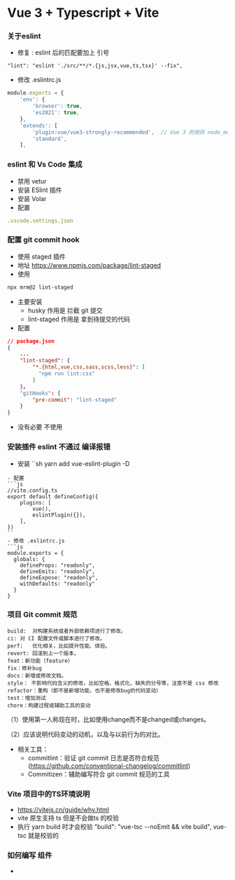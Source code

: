 # Vue 3 + Typescript + Vite
### 关于eslint 
- 修复 : eslint 后的匹配要加上 引号
```
"lint": "eslint './src/**/*.{js,jsx,vue,ts,tsx}' --fix",   
```
- 修改 .eslintrc.js
```js
module.exports = {
    'env': {
        'browser': true,
        'es2021': true,
    },
    'extends': [
        'plugin:vue/vue3-strongly-recommended',  // Vue 3 的规则 node_modules/eslint-plugin-vue/lib/configs/vue3-strongly-recommended.js
        'standard',
    ],
```
### eslint 和 Vs Code 集成
- 禁用 vetur
- 安装 ESlint 插件
- 安装 Volar
- 配置
```js
.vscode.settings.json
```

### 配置  git commit hook

- 使用 staged 插件
- 地址 https://www.npmjs.com/package/lint-staged
- 使用
```sh
npx mrm@2 lint-staged
```
- 主要安装 
    - husky 作用是 拦截 git 提交
    - lint-staged  作用是 拿到待提交的代码
- 配置
```json
// package.json
{
    ...
    "lint-staged": {
        "*.{html,vue,css,sass,scss,less}": [
          "npm run lint:css"
        ]
    }，
    "gitHooks": {
        "pre-commit": "lint-staged"
    }
}

```
- 没有必要 不使用 

### 安装插件 eslint 不通过  编译报错

- 安装
``sh
yarn add vue-eslint-plugin -D
```
- 配置
```js
//vite.config.ts
export default defineConfig({
    plugins: [
        vue(),
        eslintPlugin({}),
    ],
})
``
- 修改 .eslintrc.js
```js
module.exports = {
  globals: {
    defineProps: "readonly",
    defineEmits: "readonly",
    defineExpose: "readonly",
    withDefaults: "readonly"
  }
}
```

### 项目 Git commit 规范
```
build:	对构建系统或者外部依赖项进行了修改。
ci:	对 CI 配置文件或脚本进行了修改。
perf:	优化相关，比如提升性能、体验。
revert:	回滚到上一个版本。
feat：新功能（feature）
fix：修补bug
docs：新增或修改文档。
style： 不影响代码含义的修改，比如空格、格式化、缺失的分号等，注意不是 css 修改
refactor：重构（即不是新增功能，也不是修改bug的代码变动）
test：增加测试
chore：构建过程或辅助工具的变动
```
（1）使用第一人称现在时，比如使用change而不是changed或changes。

（2）应该说明代码变动的动机，以及与以前行为的对比。

- 相关工具：
    - commitlint：验证 git commit 日志是否符合规范 (https://github.com/conventional-changelog/commitlint)
    - Commitizen：辅助编写符合 git commit 规范的工具


### Vite 项目中的TS环境说明
- https://vitejs.cn/guide/why.html
- vite 原生支持 ts  但是不会做ts 的校验
- 执行 yarn build 时才会校验  "build": "vue-tsc --noEmit && vite build",  vue-tsc 就是校验的


### 如何编写 组件
- <script lang="ts">
- 

### vite 默认不支持 JSX TSX  需要安装官方插件
- https://vitejs.cn/plugins/#vitejs-plugin-vue-jsx
- https://www.npmjs.com/package/@vitejs/plugin-vue-jsx

### 安装 vue-router
```js
npm install vue-router@4
```










































## 笔记

https://www.yuque.com/books/share/84a225ba-970e-46ee-9e72-b09a297d75fe?#（密码：slzd） 《【Vue 3 + TS 项目实战】统】

## 代码

https://gitee.com/lipengzhou/shop-admin